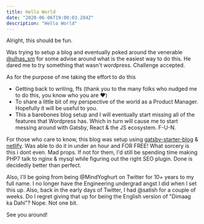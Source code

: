 ```yaml
---
title: Hello World
date: "2020-06-06T19:00:03.284Z"
description: "Hello World"
---
```


Alright, this should be fun.

Was trying to setup a blog and eventually poked around the venerable <a href="https://twitter.com/ulhas_sm">@ulhas_sm</a> for some advise around what is the easiest way to do this. He dared me to try something that wasn't wordpress. Challenge accepted.

As for the purpose of me taking the effort to do this
- Getting back to writing, ffs (thank you to the many folks who nudged me to do this, you know who you are ❤️)
- To share a little bit of my perspective of the world as a Product Manager. Hopefully it will be useful to you.
- This a barebones blog setup and I will eventually start missing all of the features that Wordpress has. Which in turn will cause me to start messing around with Gatsby, React & the JS ecosystem. F-U-N.

For those who care to know, this blog was setup using <a href="https://www.gatsbyjs.org/starters/gatsbyjs" target="_blank" rel="nofollow">gatsby-starter-blog</a> & <a href="https://www.gatsbyjs.org/starters/gatsbyjs/" target="_blank" rel="nofollow">netlify</a>. Was able to do it in under an hour and FOR FREE! What sorcery is this i dont even. Mad props. If not for them, I'd still be spending time making PHP7 talk to nginx & mysql while figuring out the right SEO plugin. Done is decidedly better than perfect.

Also, I'll be going from being @MindYoghurt on Twitter for 10+ years to my full name. I no longer have the Engineering undergrad angst I did when I set this up. Also, back in the early days of Twitter, I had @satish for a couple of weeks. Do I regret giving that up for being the English version of "Dimaag ka Dahi"? Nope. Not one bit.

See you around!